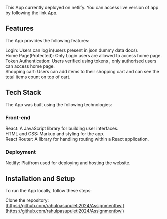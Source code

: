 

This App currently deployed on netlify. You can access live version of app by following the link [App](https://assignmentbwi.netlify.app/).

## Features

The  App provides the following features:

Login: Users can  log in(users present in json dummy data docs).\
Home Page(Protected): Only Login users are allowed to access home page.\
Token Authentication: Users verified using tokens , only authorised users can access home page.\
Shopping cart: Users can add items to their shopping cart and can see the total items count on top of cart.

## Tech Stack
The  App was built using the following technologies:

### Front-end
React: A JavaScript library for building user interfaces.\
HTML and CSS: Markup and styling for the app.\
React Router: A library for handling routing within a React application.
### Deployment
Netlify: Platfrom used for deploying and hosting the website.
## Installation and Setup
To run the  App locally, follow these steps:

Clone the repository:[https://github.com/rahulpasupuleti2024/Assignmentbwi](https://github.com/rahulpasupuleti2024/Assignmentbwi)




